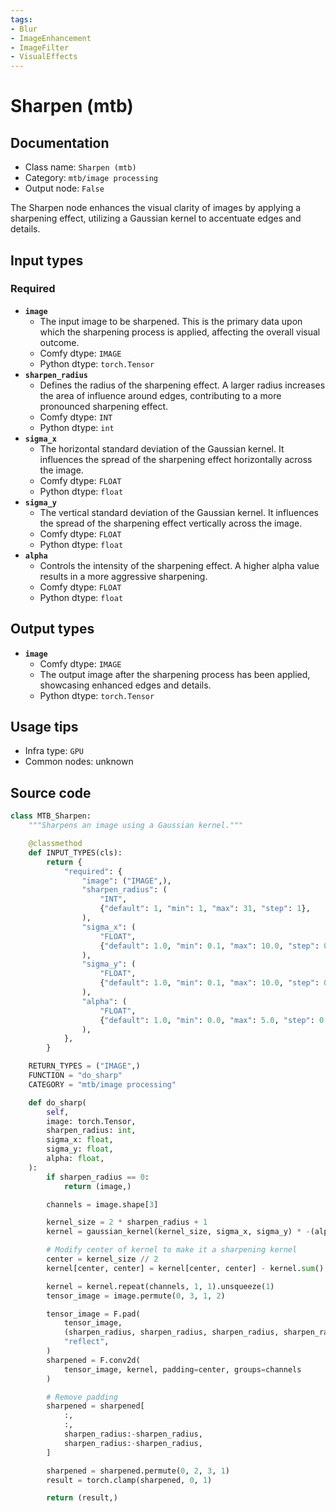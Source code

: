 ```yaml
---
tags:
- Blur
- ImageEnhancement
- ImageFilter
- VisualEffects
---
```


# Sharpen (mtb)
## Documentation
- Class name: `Sharpen (mtb)`
- Category: `mtb/image processing`
- Output node: `False`

The Sharpen node enhances the visual clarity of images by applying a sharpening effect, utilizing a Gaussian kernel to accentuate edges and details.
## Input types
### Required
- **`image`**
    - The input image to be sharpened. This is the primary data upon which the sharpening process is applied, affecting the overall visual outcome.
    - Comfy dtype: `IMAGE`
    - Python dtype: `torch.Tensor`
- **`sharpen_radius`**
    - Defines the radius of the sharpening effect. A larger radius increases the area of influence around edges, contributing to a more pronounced sharpening effect.
    - Comfy dtype: `INT`
    - Python dtype: `int`
- **`sigma_x`**
    - The horizontal standard deviation of the Gaussian kernel. It influences the spread of the sharpening effect horizontally across the image.
    - Comfy dtype: `FLOAT`
    - Python dtype: `float`
- **`sigma_y`**
    - The vertical standard deviation of the Gaussian kernel. It influences the spread of the sharpening effect vertically across the image.
    - Comfy dtype: `FLOAT`
    - Python dtype: `float`
- **`alpha`**
    - Controls the intensity of the sharpening effect. A higher alpha value results in a more aggressive sharpening.
    - Comfy dtype: `FLOAT`
    - Python dtype: `float`
## Output types
- **`image`**
    - Comfy dtype: `IMAGE`
    - The output image after the sharpening process has been applied, showcasing enhanced edges and details.
    - Python dtype: `torch.Tensor`
## Usage tips
- Infra type: `GPU`
- Common nodes: unknown


## Source code
```python
class MTB_Sharpen:
    """Sharpens an image using a Gaussian kernel."""

    @classmethod
    def INPUT_TYPES(cls):
        return {
            "required": {
                "image": ("IMAGE",),
                "sharpen_radius": (
                    "INT",
                    {"default": 1, "min": 1, "max": 31, "step": 1},
                ),
                "sigma_x": (
                    "FLOAT",
                    {"default": 1.0, "min": 0.1, "max": 10.0, "step": 0.1},
                ),
                "sigma_y": (
                    "FLOAT",
                    {"default": 1.0, "min": 0.1, "max": 10.0, "step": 0.1},
                ),
                "alpha": (
                    "FLOAT",
                    {"default": 1.0, "min": 0.0, "max": 5.0, "step": 0.1},
                ),
            },
        }

    RETURN_TYPES = ("IMAGE",)
    FUNCTION = "do_sharp"
    CATEGORY = "mtb/image processing"

    def do_sharp(
        self,
        image: torch.Tensor,
        sharpen_radius: int,
        sigma_x: float,
        sigma_y: float,
        alpha: float,
    ):
        if sharpen_radius == 0:
            return (image,)

        channels = image.shape[3]

        kernel_size = 2 * sharpen_radius + 1
        kernel = gaussian_kernel(kernel_size, sigma_x, sigma_y) * -(alpha * 10)

        # Modify center of kernel to make it a sharpening kernel
        center = kernel_size // 2
        kernel[center, center] = kernel[center, center] - kernel.sum() + 1.0

        kernel = kernel.repeat(channels, 1, 1).unsqueeze(1)
        tensor_image = image.permute(0, 3, 1, 2)

        tensor_image = F.pad(
            tensor_image,
            (sharpen_radius, sharpen_radius, sharpen_radius, sharpen_radius),
            "reflect",
        )
        sharpened = F.conv2d(
            tensor_image, kernel, padding=center, groups=channels
        )

        # Remove padding
        sharpened = sharpened[
            :,
            :,
            sharpen_radius:-sharpen_radius,
            sharpen_radius:-sharpen_radius,
        ]

        sharpened = sharpened.permute(0, 2, 3, 1)
        result = torch.clamp(sharpened, 0, 1)

        return (result,)

```
